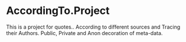 # AccordingTo.Project
This is a project for quotes.. According to different sources and Tracing their Authors. Public, Private and Anon decoration of meta-data.
